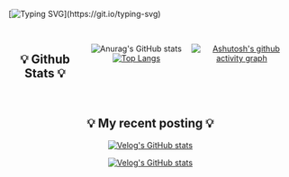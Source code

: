 <div aling="center">
  
[![Typing SVG](https://readme-typing-svg.herokuapp.com?size=30&color=9B3D93&center=true&vCenter=true&width=600&height=100&lines=Hi+there%2C+I'm+devmagrfs.)](https://git.io/typing-svg)

</div>

<br>

<div align="center" style="text-align:center; display:flex">

## 💡 Github Stats 💡

![Anurag's GitHub stats](https://github-readme-stats.vercel.app/api?username=devmagrfs&layout=compact&show_icons=true&theme=material-palenight)
[![Top Langs](https://github-readme-stats.vercel.app/api/top-langs/?username=devmagrfs&layout=compact&theme=material-palenight)](https://github.com/anuraghazra/github-readme-stats)


[![Ashutosh's github activity graph](https://activity-graph.herokuapp.com/graph?username=devmagrfs&theme=rogue)](https://github.com/ashutosh00710/github-readme-activity-graph)

</div>
  
<br>

<div align="center" style="text-align:center">

## 💡 My recent posting 💡
  
[![Velog's GitHub stats](https://velog-readme-stats.vercel.app/api/badge?name=devmagrfs)](https://velog.io/@devmag) 

[![Velog's GitHub stats](https://velog-readme-stats.vercel.app/api?name=devmag&color=dark)](https://github.com/eungyeole/velog-readme-stats)
  
</div>
